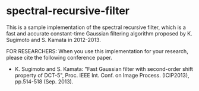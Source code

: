spectral-recursive-filter
=========================

This is a sample implementation of the spectral recursive filter, which is a fast and accurate constant-time Gaussian filtering algorithm proposed by K. Sugimoto and S. Kamata in 2012-2013.

FOR RESEARCHERS:
When you use this implementation for your research, please cite the following conference paper.
- K. Sugimoto and S. Kamata: "Fast Gaussian filter with second-order shift property of DCT-5", Proc. IEEE Int. Conf. on Image Process. (ICIP2013), pp.514-518 (Sep. 2013).
